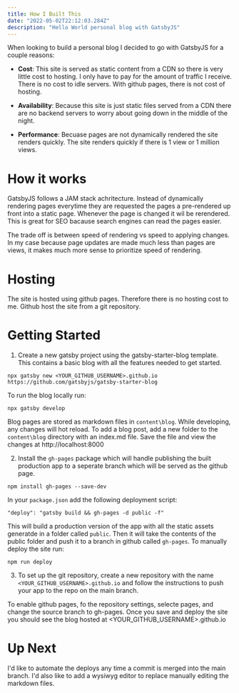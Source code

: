 ```yaml
---
title: How I Built This
date: "2022-05-02T22:12:03.284Z"
description: "Hello World personal blog with GatsbyJS"
---
```


When looking to build a personal blog I decided to go with GatsbyJS for a couple reasons:

* **Cost**: This site is served as static content from a CDN so there is very little cost to hosting. I only have to pay for the amount of traffic I receive. There is no cost to idle servers. With github pages, there is not cost of hosting.

* **Availability**: Because this site is just static files served from a CDN there are no backend servers to worry about going down in the middle of the night.

* **Performance**: Becuase pages are not dynamically rendered the site renders quickly. The site renders quickly if there is 1 view or 1 million views.

# How it works

GatsbyJS follows a JAM stack achritecture. Instead of dynamically rendering pages everytime they are requested the pages a pre-rendered up front into a static page. Whenever the page is changed it wil be rerendered. This is great for SEO bacause search engines can read the pages easier. 

The trade off is between speed of rendering vs speed to applying changes. In my case because page updates are made much less than pages are views, it makes much more sense to prioritize speed of rendering.

# Hosting

The site is hosted using github pages. Therefore there is no hosting cost to me. Github host the site from a git repository.

# Getting Started

1. Create a new gatsby project using the gatsby-starter-blog template. This contains a basic blog with all the features needed to get started.

```
npx gatsby new <YOUR_GITHUB_USERNAME>.github.io https://github.com/gatsbyjs/gatsby-starter-blog
```

To run the blog locally run:
```
npx gatsby develop
```
Blog pages are stored as markdown files in `content\blog`. While developing, any changes will hot reload. To add a blog post, add a new folder to the `content\blog` directory with an index.md file. Save the file and view the changes at http://localhost:8000


2. Install the `gh-pages` package which will handle publishing the built production app to a seperate branch which will be served as the github page.
```
npm install gh-pages --save-dev
```
In your `package.json` add the following deployment script:
```
"deploy": "gatsby build && gh-pages -d public -f"
```
This will build a production version of the app with all the static assets generatde in a folder called `public`. Then it will take the contents of the public folder and push it to a branch in github called `gh-pages`. To manually deploy the site run:
```
npm run deploy
```

3. To set up the git repository, create a new repository with the name `<YOUR_GITHUB_USERNAME>.github.io` and follow the instructions to push your app to the repo on the main branch.

To enable github pages, fo the repository settings, selecte pages, and change the source branch to gh-pages. Once you save and deploy the site you should see the blog hosted at <YOUR_GITHUB_USERNAME>.github.io

# Up Next

I'd like to automate the deploys any time a commit is merged into the main branch. I'd also like to add a wysiwyg editor to replace manually editing the markdown files.